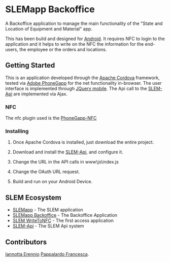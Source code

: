 # SLEMapp Backoffice

A Backoffice application to manage the main functionality of the "State and Location of Equipment and Material" app. 

This has been build and designed for [Android](https://www.android.com).
It requires NFC to login to the application and it helps to write on the NFC the information for the end-users, the employee or the orders and locations.

## Getting Started

This is an application developed through the [Apache Cordova](https://cordova.apache.org) framework, tested via [Adobe PhoneGapp](https://phonegap.com) for the net functionality in-browser.
The user interface is implemented through [JQuery mobile](https://jquerymobile.com).
The Api call to the [SLEM-Api](https://github.com/albvol/SLEM-Api) are implemented via Ajax.

### NFC

The nfc plugin used is the [PhoneGapp-NFC](https://github.com/chariotsolutions/phonegap-nfc)

### Installing

1. Once Apache Cordova is installed, just download the entire project.

2. Download and install the [SLEM-Api](https://github.com/albvol/SLEM-Api), and configure it.

3. Change the URL in the API calls in www\js\index.js

4. Change the OAuth URL request.

5. Build and run on your Android Device.

## SLEM Ecosystem

* [SLEMapp](https://github.com/TimeParadox89/SLEMapp) - The SLEM application
* [SLEMapp Backoffice](https://github.com/TimeParadox89/SLEMApp_Backoffice) - The Backoffice Application
* [SLEM WriteToNFC](https://github.com/TimeParadox89/SLEMApp-WriteToNFC) - The first access application
* [SLEM-Api](https://github.com/albvol/SLEM-Api) -  The SLEM Api system

## Contributors

[Iannotta Erennio](https://github.com/TimeParadox89)
[Pappalardo Francesca](https://github.com/kikkatigre).